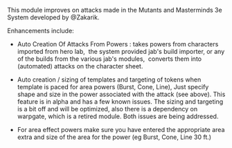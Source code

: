 This module improves on attacks made in the Mutants and Masterminds 3e System developed by @Zakarik.

Enhancements include:

- Auto Creation Of Attacks From Powers : takes powers from characters imported from hero lab,  the system provided jab's build importer, or any of the builds from the various jab's modules,  converts them into (automated) attacks on the character sheet. 

- Auto creation / sizing of templates and targeting of tokens when template is paced for area powers (Burst, Cone, Line), Just specify shape and size in the power associated with the attack (see above). This feature is in alpha and has a few known issues. The sizing and targeting is a bit off and will be optimized, also there is a dependency on warpgate, which is a retired module. Both issues are being addressed.
- For area effect powers make sure you have entered the appropriate area extra and size of the area for the power (eg Burst, Cone, Line 30 ft.)
